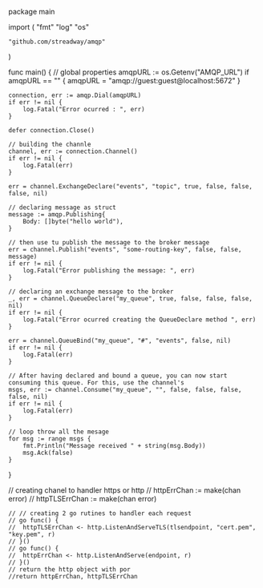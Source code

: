 package main

import (
	"fmt"
	"log"
	"os"

	"github.com/streadway/amqp"
)

func main() {
	// global properties
	amqpURL := os.Getenv("AMQP_URL")
	if amqpURL == "" {
		amqpURL = "amqp://guest:guest@localhost:5672"
	}

	connection, err := amqp.Dial(amqpURL)
	if err != nil {
		log.Fatal("Error ocurred : ", err)
	}

	defer connection.Close()

	// building the channle
	channel, err := connection.Channel()
	if err != nil {
		log.Fatal(err)
	}

	err = channel.ExchangeDeclare("events", "topic", true, false, false, false, nil)

	// declaring message as struct
	message := amqp.Publishing{
		Body: []byte("hello world"),
	}

	// then use tu publish the message to the broker message
	err = channel.Publish("events", "some-routing-key", false, false, message)
	if err != nil {
		log.Fatal("Error publishing the message: ", err)
	}

	// declaring an exchange message to the broker
	_, err = channel.QueueDeclare("my_queue", true, false, false, false, nil)
	if err != nil {
		log.Fatal("Error ocurred creating the QueueDeclare method ", err)
	}

	err = channel.QueueBind("my_queue", "#", "events", false, nil)
	if err != nil {
		log.Fatal(err)
	}

	// After having declared and bound a queue, you can now start consuming this queue. For this, use the channel's
	msgs, err := channel.Consume("my_queue", "", false, false, false, false, nil)
	if err != nil {
		log.Fatal(err)
	}

	// loop throw all the mesage
	for msg := range msgs {
		fmt.Println("Message received " + string(msg.Body))
		msg.Ack(false)
	}

}


// creating chanel to handler https or http
	// httpErrChan := make(chan error)
	// httpTLSErrChan := make(chan error)

	// // creating 2 go rutines to handler each request
	// go func() {
	// 	httpTLSErrChan <- http.ListenAndServeTLS(tlsendpoint, "cert.pem", "key.pem", r)
	// }()
	// go func() {
	// 	httpErrChan <- http.ListenAndServe(endpoint, r)
	// }()
	// return the http object with por
	//return httpErrChan, httpTLSErrChan